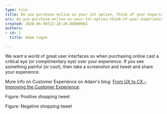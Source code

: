 ```yaml
---
type: rule
title: Do you purchase online as your 1st option, think of your experience, and have a voice?
uri: do-you-purchase-online-as-your-1st-option-think-of-your-experience-and-have-a-voice
created: 2020-06-08T22:28:20.0000000Z
authors:
- id: 1
  title: Adam Cogan

---
```


​​We want a world of great user interfaces so when purchasing online cast a critical eye (or complimentary eye) over your experience. If you see something painful (or cool), then take a screenshot and tweet and share your experience.​
 
More info on Customer Experience on Adam's blog: [From UX to CX – Improving the Customer Experience](https&#58;//adamcogan.com/2017/11/08/from-ux-to-cx-improving-the-customer-experience/).






​Figure: Positive shopping tweet







​Figure: Negative shopping tweet
